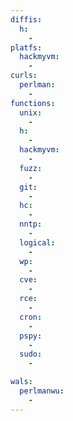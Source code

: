 ```yaml
---
diffis:
  h:
    -
platfs:
  hackmyvm:
    -
curls:
  perlman:
    -
functions:
  unix:
    -
  h:
    -
  hackmyvm:
    -
  fuzz:
    -
  git:
    -
  hc:
    -
  nntp:
    -
  logical:
    -
  wp:
    -
  cve:
    -
  rce:
    -
  cron:
    -
  pspy:
    -
  sudo:
    -

wals:
  perlmanwu:
    -
---
```


